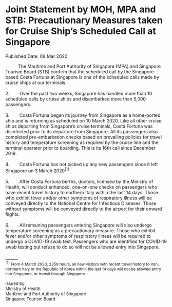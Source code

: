 <html>
    <meta http-equiv="Content-Type" content="text/html; charset=utf-8"/>
    <meta charset="utf-8"/>
    <title>Joint Statement by MOH, MPA and STB: Precautionary Measures taken for Cruise Ship’s Scheduled Call at Singapore </title>
    <body><h1>Joint Statement by MOH, MPA and STB: Precautionary Measures taken for Cruise Ship’s Scheduled Call at Singapore </h1>
    <p>Published Date: 09 Mar 2020</p> &nbsp; &nbsp; &nbsp; &nbsp; &nbsp; The Maritime and Port Authority of Singapore (MPA) and Singapore Tourism Board (STB) confirm that the scheduled call by the Singapore-based Costa Fortuna at Singapore is one of the scheduled calls made by cruise ships at our terminals. <br><br>2.&nbsp; &nbsp; &nbsp; &nbsp; Over the past two weeks, Singapore has handled more than 10 scheduled calls by cruise ships and disembarked more than 5,000 passengers. <br><br>3.&nbsp; &nbsp; &nbsp; &nbsp;&nbsp;Costa Fortuna began its journey from Singapore as a home-ported ship and is returning as scheduled on 10 March 2020. Like all other cruise ships departing from Singapore’s cruise terminals, Costa Fortuna was disinfected prior to its departure from Singapore. All its passengers also completed pre-embarkation checks based on prevailing policies for travel history and temperature screening as required by the cruise line and the terminal operator prior to boarding. This is its 16th call since December 2019. <br><br>4.&nbsp; &nbsp; &nbsp; &nbsp; Costa Fortuna has not picked up any new passengers since it left Singapore on 3 March 2020<sup>[1]</sup> . <br><br>5.&nbsp; &nbsp; &nbsp; &nbsp; After Costa Fortuna berths, doctors, licensed by the Ministry of Health, will conduct enhanced, one-on-one checks on passengers who have recent travel history to northern Italy within the last 14 days. Those who exhibit fever and/or other symptoms of respiratory illness will be conveyed directly to the National Centre for Infectious Diseases. Those without symptoms will be conveyed directly to the airport for their onward flights.&nbsp;<br><br>6.&nbsp; &nbsp; &nbsp; &nbsp; All remaining passengers entering Singapore will also undergo temperature screening as a precautionary measure. Those who exhibit fever and/or other symptoms of respiratory illness will be required to undergo a COVID-19 swab test. Passengers who are identified for COVID-19 swab testing but refuse to do so will not be allowed entry into Singapore.&nbsp;<br><br>______<br><sup>[1]</sup>&nbsp;<span style="font-size: 12px;">From 4 March 2020, 2359 hours, all new visitors with recent travel history to Iran, northern Italy or the Republic of Korea within the last 14 days will not be allowed entry into Singapore, or transit through Singapore.&nbsp;<br><br><span style="font-size: 13px;">Issued by: <br>Ministry of Health <br>Maritime and Port Authority of Singapore <br>Singapore Tourism Board&nbsp;</span></span></body>
</html>